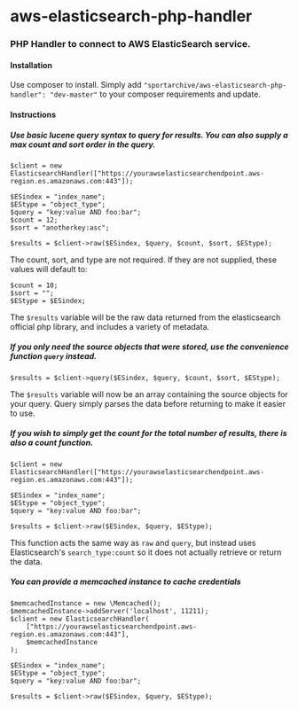 # aws-elasticsearch-php-handler

### PHP Handler to connect to AWS ElasticSearch service.

#### Installation

Use composer to install. Simply add `"sportarchive/aws-elasticsearch-php-handler": "dev-master"` to your composer requirements and update.

#### Instructions

##### Use basic lucene query syntax to query for results. You can also supply a max count and sort order in the query.

```
$client = new ElasticsearchHandler(["https://yourawselasticsearchendpoint.aws-region.es.amazonaws.com:443"]);

$ESindex = "index_name";
$EStype = "object_type";
$query = "key:value AND foo:bar";
$count = 12;
$sort = "anotherkey:asc";

$results = $client->raw($ESindex, $query, $count, $sort, $EStype);
```

The count, sort, and type are not required. If they are not supplied, these values will default to:

```
$count = 10;
$sort = "";
$EStype = $ESindex;
```

The `$results` variable will be the raw data returned from the elasticsearch official php library, and includes a variety of metadata.

##### If you only need the source objects that were stored, use the convenience function `query` instead.

```
$results = $client->query($ESindex, $query, $count, $sort, $EStype);
```

The `$results` variable will now be an array containing the source objects for your query. Query simply parses the data before returning to make it easier to use.

##### If you wish to simply get the count for the total number of results, there is also a count function.

```
$client = new ElasticsearchHandler(["https://yourawselasticsearchendpoint.aws-region.es.amazonaws.com:443"]);

$ESindex = "index_name";
$EStype = "object_type";
$query = "key:value AND foo:bar";

$results = $client->raw($ESindex, $query, $EStype);
```
This function acts the same way as `raw` and `query`, but instead uses Elasticsearch's `search_type:count` so it does not actually retrieve or return the data.

##### You can provide a memcached instance to cache credentials

```
$memcachedInstance = new \Memcached();
$memcachedInstance->addServer('localhost', 11211);
$client = new ElasticsearchHandler(
	["https://yourawselasticsearchendpoint.aws-region.es.amazonaws.com:443"], 
	$memcachedInstance
);

$ESindex = "index_name";
$EStype = "object_type";
$query = "key:value AND foo:bar";

$results = $client->raw($ESindex, $query, $EStype);
```

